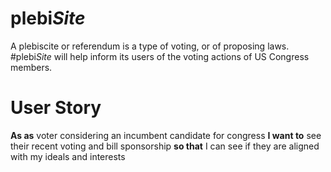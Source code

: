# plebi*Site*

A plebiscite or referendum is a type of voting, or of proposing laws. #plebi*Site* will help inform its users of the voting actions of US Congress members.

# User Story
 __As as__ voter considering an incumbent candidate for congress
__I want to__ see their recent voting and bill sponsorship
__so that__ I can see if they are aligned with my ideals and interests


